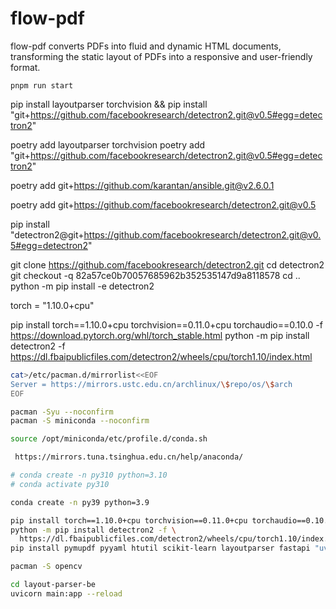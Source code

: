 # flow-pdf

flow-pdf converts PDFs into fluid and dynamic HTML documents, transforming the static layout of PDFs into a responsive and user-friendly format.

`pnpm run start`


pip install layoutparser torchvision && pip install "git+https://github.com/facebookresearch/detectron2.git@v0.5#egg=detectron2"

poetry add layoutparser torchvision
poetry add "git+https://github.com/facebookresearch/detectron2.git@v0.5#egg=detectron2"


poetry add git+https://github.com/karantan/ansible.git@v2.6.0.1

poetry add git+https://github.com/facebookresearch/detectron2.git@v0.5

pip install "detectron2@git+https://github.com/facebookresearch/detectron2.git@v0.5#egg=detectron2"

git clone https://github.com/facebookresearch/detectron2.git
cd detectron2
git checkout -q 82a57ce0b70057685962b352535147d9a8118578
cd ..
python -m pip install -e detectron2

torch = "1.10.0+cpu"


pip install torch==1.10.0+cpu torchvision==0.11.0+cpu torchaudio==0.10.0 -f https://download.pytorch.org/whl/torch_stable.html
python -m pip install detectron2 -f \
  https://dl.fbaipublicfiles.com/detectron2/wheels/cpu/torch1.10/index.html

```sh
cat>/etc/pacman.d/mirrorlist<<EOF
Server = https://mirrors.ustc.edu.cn/archlinux/\$repo/os/\$arch
EOF

pacman -Syu --noconfirm
pacman -S miniconda --noconfirm

source /opt/miniconda/etc/profile.d/conda.sh

 https://mirrors.tuna.tsinghua.edu.cn/help/anaconda/

# conda create -n py310 python=3.10
# conda activate py310

conda create -n py39 python=3.9

pip install torch==1.10.0+cpu torchvision==0.11.0+cpu torchaudio==0.10.0 -f https://download.pytorch.org/whl/torch_stable.html
python -m pip install detectron2 -f \
  https://dl.fbaipublicfiles.com/detectron2/wheels/cpu/torch1.10/index.html
pip install pymupdf pyyaml htutil scikit-learn layoutparser fastapi "uvicorn[standard]" python-multipart pymupdf

pacman -S opencv

cd layout-parser-be
uvicorn main:app --reload
```
